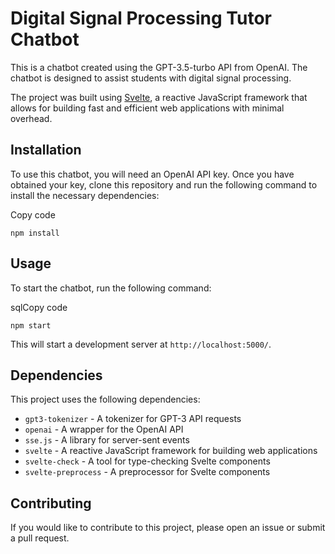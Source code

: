 Digital Signal Processing Tutor Chatbot
=======================================

This is a chatbot created using the GPT-3.5-turbo API from OpenAI. The chatbot is designed to assist students with digital signal processing.

The project was built using [Svelte](https://svelte.dev/), a reactive JavaScript framework that allows for building fast and efficient web applications with minimal overhead.

Installation
------------

To use this chatbot, you will need an OpenAI API key. Once you have obtained your key, clone this repository and run the following command to install the necessary dependencies:

Copy code

`npm install`

Usage
-----

To start the chatbot, run the following command:

sqlCopy code

`npm start`

This will start a development server at `http://localhost:5000/`.

Dependencies
------------

This project uses the following dependencies:

-   `gpt3-tokenizer` - A tokenizer for GPT-3 API requests
-   `openai` - A wrapper for the OpenAI API
-   `sse.js` - A library for server-sent events
-   `svelte` - A reactive JavaScript framework for building web applications
-   `svelte-check` - A tool for type-checking Svelte components
-   `svelte-preprocess` - A preprocessor for Svelte components

Contributing
------------

If you would like to contribute to this project, please open an issue or submit a pull request.
